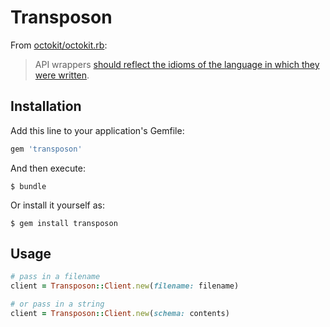 # Transposon

From [octokit/octokit.rb](https://github.com/octokit/octokit.rb/#philosophy):

> API wrappers [should reflect the idioms of the language in which they were
written](http://wynnnetherland.com/journal/what-makes-a-good-api-wrapper).

## Installation

Add this line to your application's Gemfile:

```ruby
gem 'transposon'
```

And then execute:

    $ bundle

Or install it yourself as:

    $ gem install transposon

## Usage

``` ruby
# pass in a filename
client = Transposon::Client.new(filename: filename)

# or pass in a string
client = Transposon::Client.new(schema: contents)
```
